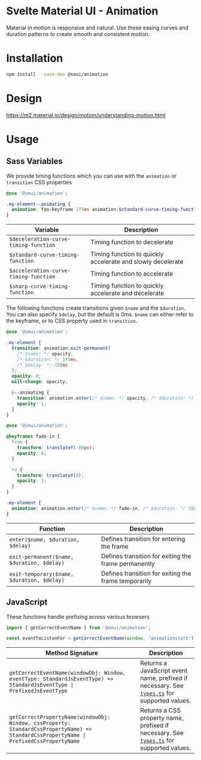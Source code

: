 # Svelte Material UI - Animation

Material in motion is responsive and natural. Use these easing curves and duration patterns to create smooth and consistent motion.

# Installation

```sh
npm install --save-dev @smui/animation
```

# Design

https://m2.material.io/design/motion/understanding-motion.html

# Usage

## Sass Variables

We provide timing functions which you can use with the `animation` or `transition` CSS properties

```scss
@use '@smui/animation';

.my-element--animating {
  animation: foo-keyframe 175ms animation.$standard-curve-timing-function;
}
```

| Variable                              | Description                                                 |
| ------------------------------------- | ----------------------------------------------------------- |
| `$deceleration-curve-timing-function` | Timing function to decelerate                               |
| `$standard-curve-timing-function`     | Timing function to quickly accelerate and slowly decelerate |
| `$acceleration-curve-timing-function` | Timing function to accelerate                               |
| `$sharp-curve-timing-function`        | Timing function to quickly accelerate and decelerate        |

The following functions create transitions given `$name` and the `$duration`. You can also specify `$delay`, but the default is 0ms. `$name` can either refer to the keyframe, or to CSS property used in `transition`.

```scss
@use '@smui/animation';

.my-element {
  transition: animation.exit-permanent(
    /* $name: */ opacity,
    /* $duration: */ 175ms,
    /* $delay: */ 150ms
  );
  opacity: 0;
  will-change: opacity;

  &--animating {
    transition: animation.enter(/* $name: */ opacity, /* $duration: */ 175ms);
    opacity: 1;
  }
}
```

```scss
@use '@smui/animation';

@keyframes fade-in {
  from {
    transform: translateY(-80px);
    opacity: 0;
  }

  to {
    transform: translateY(0);
    opacity: 1;
  }
}

.my-element {
  animation: animation.enter(/* $name: */ fade-in, /* $duration: */ 350ms);
}
```

| Function                                   | Description                                          |
| ------------------------------------------ | ---------------------------------------------------- |
| `enter($name, $duration, $delay)`          | Defines transition for entering the frame            |
| `exit-permanent($name, $duration, $delay)` | Defines transition for exiting the frame permanently |
| `exit-temporary($name, $duration, $delay)` | Defines transition for exiting the frame temporarily |

## JavaScript

These functions handle prefixing across various browsers

```js
import { getCorrectEventName } from '@smui/animation';

const eventToListenFor = getCorrectEventName(window, 'animationstart');
```

| Method Signature                                                                                                                        | Description                                                                                              |
| --------------------------------------------------------------------------------------------------------------------------------------- | -------------------------------------------------------------------------------------------------------- |
| `getCorrectEventName(windowObj: Window, eventType: StandardJsEventType) => StandardJsEventType \| PrefixedJsEventType`                  | Returns a JavaScript event name, prefixed if necessary. See [`types.ts`](types.ts) for supported values. |
| `getCorrectPropertyName(windowObj: Window, cssProperty: StandardCssPropertyName) => StandardCssPropertyName \| PrefixedCssPropertyName` | Returns a CSS property name, prefixed if necessary. See [`types.ts`](types.ts) for supported values.     |
